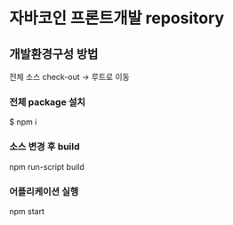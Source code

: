 # 자바코인 프론트개발 repository

## 개발환경구성 방법
전체 소스 check-out
-> 루트로 이동
### 전체 package 설치
$ npm i

### 소스 변경 후 build
npm run-script build

### 어플리케이션 실행
npm start

